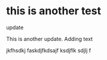 # this is another test

update

This is another update. Adding text

jkfhsdkj faskdjfkdsajf ksdjflk sdjlj f